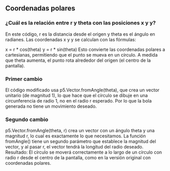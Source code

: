 ## Coordenadas polares
### ¿Cuál es la relación entre r y theta con las posiciones x y y? 
En este código, r es la distancia desde el origen y theta es el ángulo en radianes. Las coordenadas x y y se calculan con las fórmulas:

x = r * cos(theta)
y = r * sin(theta)
Esto convierte las coordenadas polares a cartesianas, permitiendo que el punto se mueva en un círculo. A medida que theta aumenta, el punto rota alrededor del origen (el centro de la pantalla).

### Primer cambio
El código modificado usa p5.Vector.fromAngle(theta), que crea un vector unitario (de magnitud 1), lo que hace que el círculo se dibuje en una circunferencia de radio 1, no en el radio r esperado.
Por lo que la bola generada no tiene un movimiento deseado.

### Segundo cambio 
p5.Vector.fromAngle(theta, r) crea un vector con un ángulo theta y una magnitud r, lo cual es exactamente lo que necesitamos. La función fromAngle() tiene un segundo parámetro que establece la 
magnitud del vector, y al pasar r, el vector tendrá la longitud del radio deseado.
Resultado: El círculo se moverá correctamente a lo largo de un círculo con radio r desde el centro de la pantalla, como en la versión original con coordenadas polares.
